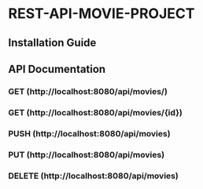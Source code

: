# REST-API-MOVIE-PROJECT

## Installation Guide

## API Documentation

### GET (http://localhost:8080/api/movies/)
### GET (http://localhost:8080/api/movies/{id})
### PUSH (http://localhost:8080/api/movies)
### PUT (http://localhost:8080/api/movies)
### DELETE (http://localhost:8080/api/movies)
